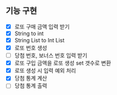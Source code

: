 ## 기능 구현
- [x] 로또 구매 금액 입력 받기
- [x] String to int
- [x] String List to Int List
- [x] 로또 번호 생성
- [ ] 당첨 번호, 보너스 번호 입력 받기
- [x] 로또 구입 금액을 로또 생성 set 갯수로 변환
- [x] 로또 생성 시 입력 예외 처리
- [x] 당첨 통계 계산
- [ ] 당첨 통계 출력